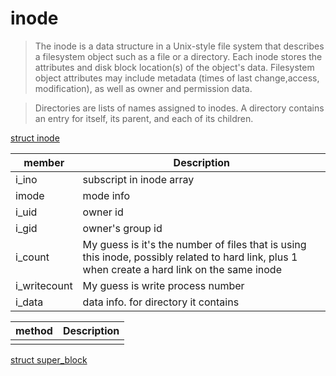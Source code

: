 # inode

> The inode is a data structure in a Unix-style file system that describes a filesystem object such as a file or a 
> directory. Each inode stores the attributes and disk block location(s) of the object's data. Filesystem object 
> attributes may include metadata (times of last change,access, modification), as well as owner and permission data.
  
>  Directories are lists of names assigned to inodes. A directory contains an entry for itself, its parent, and each of
> its children.

[struct inode](https://github.com/torvalds/linux/blob/master/include/linux/fs.h)

|member             |Description    |
|-------------------|---------------|
|i_ino              |subscript in inode array|
|imode              |mode info|
|i_uid              |owner id|
|i_gid              |owner's group id|
|i_count            |My guess is it's the number of files that is using this inode, possibly related to hard link, plus 1 when create a hard link on the same inode|
|i_writecount       |My guess is write process number|
|i_data             |data info. for directory it contains|

|method             |Description    |
|-------------------|---------------|
|||



[struct super_block](https://github.com/torvalds/linux/blob/master/include/linux/fs.h)